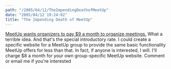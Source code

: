 ```yaml
---
path: "/2005/04/12/TheImpendingDeathofMeetUp" 
date: "2005/04/12 19:24:02" 
title: "The Impending Death of MeetUp" 
---
```

<p><a href="http://www.meetup.com/changes/">MeetUp wants organizers to pay $9 a month to organize meetings.</a> What a terrible idea. And that's the special introductory rate. I could create a specific website for a MeetUp group to provide the same basic functionality MeetUp offers for less than that. In fact, if anyone is interested, I will. I'll charge $8 a month for your own group-specific MeetUp website. Comment or email me if you're interested</p>